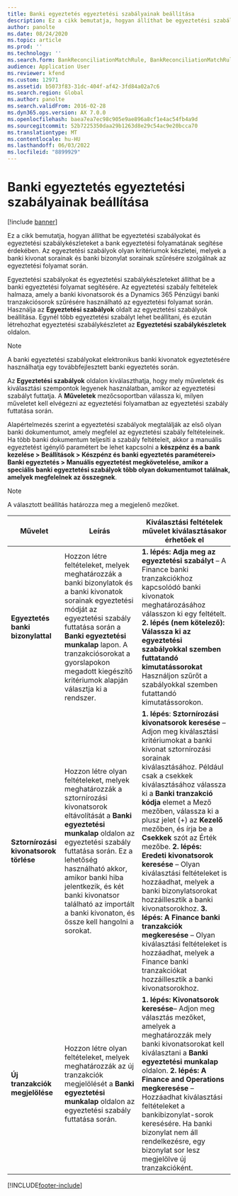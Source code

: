 ```yaml
---
title: Banki egyeztetés egyeztetési szabályainak beállítása
description: Ez a cikk bemutatja, hogyan állíthat be egyeztetési szabályokat és egyeztetési szabálykészleteket a bank egyeztetési folyamatának segítése érdekében. Az egyeztetési szabályok olyan kritériumok készletei, melyek a banki kivonat sorainak és banki bizonylat sorainak szűrésére szolgálnak az egyeztetési folyamat során.
author: panolte
ms.date: 08/24/2020
ms.topic: article
ms.prod: ''
ms.technology: ''
ms.search.form: BankReconciliationMatchRule, BankReconciliationMatchRuleSet
audience: Application User
ms.reviewer: kfend
ms.custom: 12971
ms.assetid: b5073f83-31dc-404f-af42-3fd84a02a7c6
ms.search.region: Global
ms.author: panolte
ms.search.validFrom: 2016-02-28
ms.dyn365.ops.version: AX 7.0.0
ms.openlocfilehash: baea7ea7ec98c905e9ae896a8cf1e4ac54fb4a9d
ms.sourcegitcommit: 52b7225350daa29b1263d8e29c54ac9e20bcca70
ms.translationtype: MT
ms.contentlocale: hu-HU
ms.lasthandoff: 06/03/2022
ms.locfileid: "8899929"
---
```

# <a name="set-up-bank-reconciliation-matching-rules"></a>Banki egyeztetés egyeztetési szabályainak beállítása

[!include [banner](../includes/banner.md)]

Ez a cikk bemutatja, hogyan állíthat be egyeztetési szabályokat és egyeztetési szabálykészleteket a bank egyeztetési folyamatának segítése érdekében. Az egyeztetési szabályok olyan kritériumok készletei, melyek a banki kivonat sorainak és banki bizonylat sorainak szűrésére szolgálnak az egyeztetési folyamat során.

Egyeztetési szabályokat és egyeztetési szabálykészleteket állíthat be a banki egyeztetési folyamat segítésére. Az egyeztetési szabály feltételek halmaza, amely a banki kivonatsorok és a Dynamics 365 Pénzügyi banki tranzakciósorok szűrésére használható az egyeztetési folyamat során. Használja az **Egyeztetési szabályok** oldalt az egyeztetési szabályok beállítása. Egynél több egyeztetési szabályt lehet beállítani, és ezután létrehozhat egyeztetési szabálykészletet az **Egyeztetési szabálykészletek** oldalon. 

> [!NOTE] 
> A banki egyeztetési szabályokat elektronikus banki kivonatok egyeztetésére használhatja egy továbbfejlesztett banki egyeztetés során. 

Az **Egyeztetési szabályok** oldalon kiválaszthatja, hogy mely műveletek és kiválasztási szempontok legyenek használatban, amikor az egyeztetési szabályt futtatja. A **Műveletek** mezőcsoportban válassza ki, milyen műveletet kell elvégezni az egyeztetési folyamatban az egyeztetési szabály futtatása során.  

Alapértelmezés szerint a egyeztetési szabályok megtalálják az első olyan banki dokumentumot, amely megfelel az egyeztetési szabály feltételeinek. Ha több banki dokumentum teljesíti a szabály feltételeit, akkor a manuális egyeztetést igénylő paramétert be lehet kapcsolni a **készpénz és a bank kezelése > Beállítások > Készpénz és banki egyeztetés paraméterei> Banki egyeztetés > Manuális egyeztetést megkövetelése, amikor a speciális banki egyeztetési szabályok több olyan dokumentumot találnak, amelyek megfelelnek az összegnek**.

> [!NOTE] 
> A választott beállítás határozza meg a megjelenő mezőket.

| Művelet | Leírás   | Kiválasztási feltételek művelet kiválasztásakor érhetőek el     |
|--------|---------------|----------------------------------------------------------|
| **Egyeztetés banki bizonylattal**       | Hozzon létre feltételeket, melyek meghatározzák a banki bizonylatok és a banki kivonatok sorainak egyeztetési módját az egyeztetési szabály futtatása során a **Banki egyeztetési munkalap** lapon. A tranzakciósorokat a gyorslapokon megadott kiegészítő kritériumok alapján választja ki a rendszer.                                | **1. lépés: Adja meg az egyeztetési szabályt** – A Finance banki tranzakciókhoz kapcsolódó banki kivonatok meghatározásához válasszon ki egy feltételt. **2. lépés (nem kötelező): Válassza ki az egyeztetési szabályokkal szemben futtatandó kimutatássorokat**  Használjon szűrőt a szabályokkal szemben futattandó kimutatássorokon.                                                                                                                                                                                                                                                                                                               |
| **Sztornírozási kivonatsorok törlése** | Hozzon létre olyan feltételeket, melyek meghatározzák a sztornírozási kivonatsorok eltávolítását a **Banki egyeztetési munkalap** oldalon az egyeztetési szabály futtatása során. Ez a lehetőség használható akkor, amikor banki hiba jelentkezik, és két banki kivonatsor található az importált a banki kivonaton, és össze kell hangolni a sorokat. | **1. lépés**: **Sztornírozási kivonatsorok keresése** – Adjon meg kiválasztási kritériumokat a banki kivonat sztornírozási sorainak kiválasztásához. Például csak a csekkek kiválasztásához válassza ki a **Banki tranzakció kódja** elemet a Mező mezőben, válassza ki a plusz jelet (+) az **Kezelő** mezőben, és írja be a **Csekkek** szót az Érték mezőbe. **2. lépés: Eredeti kivonatsorok keresése** – Olyan kiválasztási feltételeket is hozzáadhat, melyek a banki bizonylatsorokat hozzáillesztik a banki kivonatsorokhoz. **3. lépés: A Finance banki tranzakciók megkeresése** – Olyan kiválasztási feltételeket is hozzáadhat, melyek a Finance banki tranzakciókat hozzáillesztik a banki kivonatsorokhoz. |
| **Új tranzakciók megjelölése**          | Hozzon létre olyan feltételeket, melyek meghatározzák az új tranzakciók megjelölését a **Banki egyeztetési munkalap** oldalon az egyeztetési szabály futtatása során.                                                                                                                                                                 | **1. lépés: Kivonatsorok keresése**– Adjon meg választás mezőket, amelyek a meghatározzák mely banki kivonatsorokat kell kiválasztani a **Banki egyeztetési munkalap** oldalon. **2. lépés: A Finance and Operations megkeresése** – Hozzáadhat kiválasztási feltételeket a bankibizonylat-sorok keresésére. Ha banki bizonylat nem áll rendelkezésre, egy bizonylat sor lesz megjelölve új tranzakcióként.                                                                                                                                                                                                                                             |


[!INCLUDE[footer-include](../../includes/footer-banner.md)]

